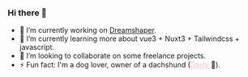 ### Hi there 👋

- 🔭 I’m currently working on <a href="https://dreamshaper.com/en/">Dreamshaper</a>.
- 🌱 I’m currently learning more about vue3 + Nuxt3 + Tailwindcss + javascript.
- 👯 I’m looking to collaborate on some freelance projects.
- ⚡ Fun fact: I'm a dog lover, owner of a dachshund (<a href="https://www.instagram.com/the.mini.daisy/" target="_blank" style="color: #FFC0CB !important;" >Daisy</a> 🌸).
